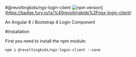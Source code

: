 #@revoltingkids/ngx-login-client ![npm version](https://badge.fury.io/js/%40revoltingkids%2Fngx-login-client.svg)](https://badge.fury.io/js/%40revoltingkids%2Fngx-login-client)

An Angular 8 / Bootstrap 4 Login Component

#Installation

First you need to install the npm module:

`npm i @revoltingkids/ngx-login-client --save`
